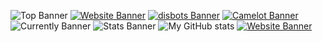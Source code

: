 ![Top Banner](https://i.ibb.co/jbcHQNT/top-Banner.png)
[![Website Banner](https://i.ibb.co/Jn7J4n3/bio-Banner.png)](https://im-kev.in)
[![disbots Banner](https://i.ibb.co/X39MRHn/disbots-Banner.png)](https://disbots.gg/)
[![Camelot Banner](https://i.ibb.co/R2nxzZX/camelot-Banner.png)](https://camelot.fm/)
![Currently Banner](https://i.ibb.co/bmhhC70/currently-Banner.png)
![Stats Banner](https://i.ibb.co/475sdjd/stats-Banner.png)
![My GitHub stats](https://github-readme-stats.vercel.app/api?username=TrustedMercury&count_private=true&show_icons=true&theme=tokyonight)
[![Website Banner](https://i.ibb.co/bsxFGPs/website-Banner.png)](https://im-kev.in)
